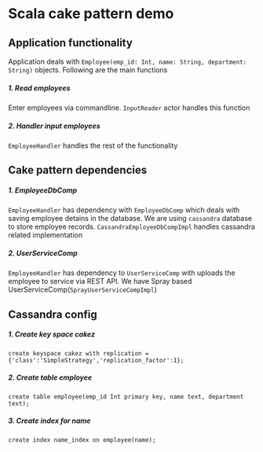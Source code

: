 # Scala cake pattern demo

## Application functionality

Application deals with `Employee(emp_id: Int, name: String, department: String)` objects. Following are the main functions

##### 1. Read employees

Enter employees via commandline. `InputReader` actor handles this function

##### 2. Handler input employees

`EmployeeHandler` handles the rest of the functionality

## Cake pattern dependencies

##### 1. EmployeeDbComp  

`EmployeeHandler` has dependency with `EmployeeDbComp` which deals with saving employee detains in the database. We are using 
`cassandra` database to store employee records. `CassandraEmployeeDbCompImpl` handles cassandra related implementation

##### 2. UserServiceComp  

`EmployeeHandler` has dependency to `UserServiceComp` with uploads the employee to service via REST API. We have Spray based 
UserServiceComp(`SprayUserServiceCompImpl`) 

## Cassandra config

##### 1. Create key space cakez

```
create keyspace cakez with replication = {'class':'SimpleStrategy','replication_factor':1};
```

##### 2. Create table employee

```
create table employee(emp_id Int primary key, name text, department text);
```

##### 3. Create index for name

```
create index name_index on employee(name);
```
